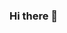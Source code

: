 ### Hi there 👋

<!--
**FATYU/FATYU** is a ✨ _special_ ✨ repository because its `README.md` (this file) appears on your GitHub profile.
![](https://github-readme-stats.vercel.app/api?username=FATYU&line_height=20)
Here are some ideas to get you started:

- 🔭 I’m currently working on Eating
- 🌱 I’m currently learning Golang and Rust
- 👯 I’m looking to collaborate on ...
- 🤔 I’m looking for help with ...
- 💬 Ask me about anything
- 📫 How to reach me: ![website](https://www.notalk.cc)
- 😄 Pronouns: ...
- ⚡ Fun fact: ...
-->
